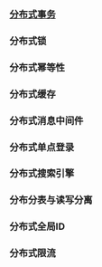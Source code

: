 ### [分布式事务](./Distributed/Distributed_Transaction.md)

### 分布式锁

### 分布式幂等性

### 分布式缓存

### 分布式消息中间件

### 分布式单点登录

### 分布式搜索引擎

### 分布分表与读写分离

### 分布式全局ID

### 分布式限流